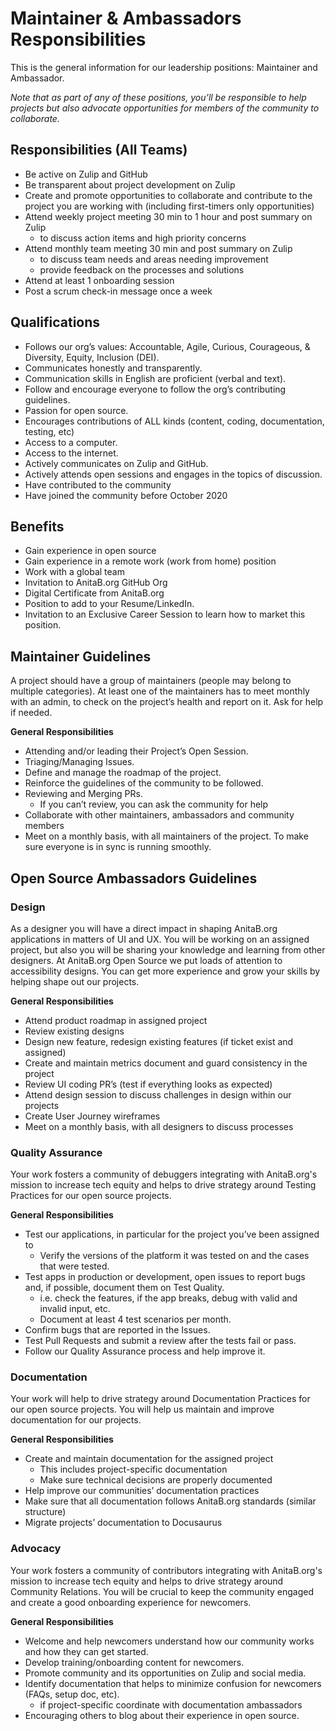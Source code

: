 # Maintainer & Ambassadors Responsibilities

This is the general information for our leadership positions: Maintainer and Ambassador.

*Note that as part of any of these positions, you’ll be responsible to help projects but also advocate opportunities for members of the community to collaborate.*

## Responsibilities (All Teams)

- Be active on Zulip and GitHub
- Be transparent about project development on Zulip
- Create and promote opportunities to collaborate and contribute to the project you are working with (including first-timers only opportunities)
- Attend weekly project meeting 30 min to 1 hour and post summary on Zulip
    - to discuss action items and high priority concerns
- Attend monthly team meeting 30 min and post summary on Zulip
    - to discuss team needs and areas needing improvement
    - provide feedback on the processes and solutions 
- Attend at least 1 onboarding session
- Post a scrum check-in message once a week

## Qualifications

- Follows our org’s values: Accountable, Agile, Curious, Courageous, & Diversity, Equity, Inclusion (DEI).
- Communicates honestly and transparently.
- Communication skills in English are proficient (verbal and text).
- Follow and encourage everyone to follow the org’s contributing guidelines.
- Passion for open source.
- Encourages contributions of ALL kinds (content, coding, documentation, testing, etc)
- Access to a computer.
- Access to the internet.
- Actively communicates on Zulip and GitHub.
- Actively attends open sessions and engages in the topics of discussion.
- Have contributed to the community
- Have joined the community before October 2020

## Benefits

- Gain experience in open source
- Gain experience in a remote work (work from home) position
- Work with a global team
- Invitation to AnitaB.org GitHub Org
- Digital Certificate from AnitaB.org
- Position to add to your Resume/LinkedIn.
- Invitation to an Exclusive Career Session to learn how to market this position.

## Maintainer Guidelines

A project should have a group of maintainers (people may belong to multiple categories). At least one of the maintainers has to meet monthly with an admin, to check on the project’s health and report on it. Ask for help if needed.

**General Responsibilities**

- Attending and/or leading their Project’s Open Session.
- Triaging/Managing Issues.
- Define and manage the roadmap of the project.
- Reinforce the guidelines of the community to be followed.
- Reviewing and Merging PRs.
    - If you can’t review, you can ask the community for help
- Collaborate with other maintainers, ambassadors and community members
- Meet on a monthly basis, with all maintainers of the project. To make sure everyone is in sync is running smoothly.


## Open Source Ambassadors Guidelines

### Design

As a designer you will have a direct impact in shaping AnitaB.org applications in matters of UI and UX. You will be working on an assigned project, but also you will be sharing your knowledge and learning from other designers. At AnitaB.org Open Source we put loads of attention to accessibility designs. You can get more experience and grow your skills by helping shape out our projects.

**General Responsibilities**

- Attend product roadmap in assigned project
- Review existing designs
- Design new feature, redesign existing features (if ticket exist and assigned)
- Create and maintain metrics document and guard consistency in the project
- Review UI coding PR’s (test if everything looks as expected)
- Attend design session to discuss challenges in design within our projects
- Create User Journey wireframes
- Meet on a monthly basis, with all designers to discuss processes

### Quality Assurance

Your work fosters a community of debuggers integrating with AnitaB.org's mission to increase tech equity and helps to drive strategy around Testing Practices for our open source projects.

**General Responsibilities**

- Test our applications, in particular for the project you’ve been assigned to
    - Verify the versions of the platform it was tested on and the cases that were tested.
- Test apps in production or development, open issues to report bugs and, if possible, document them on Test Quality.
    - i.e. check the features, if the app breaks, debug with valid and invalid input, etc.
    - Document at least 4 test scenarios per month.
- Confirm bugs that are reported in the Issues. 
- Test Pull Requests and submit a review after the tests fail or pass.
- Follow our Quality Assurance process and help improve it.

### Documentation 

Your work will help to drive strategy around Documentation Practices for our open source projects. You will help us maintain and improve documentation for our projects.

**General Responsibilities**

- Create and maintain documentation for the assigned project
    - This includes project-specific documentation
    - Make sure technical decisions are properly documented
- Help improve our communities’ documentation practices 
- Make sure that all documentation follows AnitaB.org standards (similar structure)
- Migrate projects’ documentation to Docusaurus

### Advocacy 

Your work fosters a community of contributors integrating with AnitaB.org's mission to increase tech equity and helps to drive strategy around Community Relations. You will be crucial to keep the community engaged and create a good onboarding experience for newcomers.

**General Responsibilities**

- Welcome and help newcomers understand how our community works and how they can get started.
- Develop training/onboarding content for newcomers.
- Promote community and its opportunities on Zulip and social media.
- Identify documentation that helps to minimize confusion for newcomers (FAQs, setup doc, etc).
    - if project-specific coordinate with documentation ambassadors
- Encouraging others to blog about their experience in open source. 
